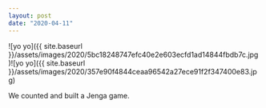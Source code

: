 ```yaml
---
layout: post
date: "2020-04-11"
---
```


![yo yo]({{ site.baseurl }}/assets/images/2020/5bc18248747efc40e2e603ecfd1ad14844fbdb7c.jpg)![yo yo]({{ site.baseurl }}/assets/images/2020/357e90f4844ceaa96542a27ece91f2f347400e83.jpg)

We counted and built a Jenga game.
